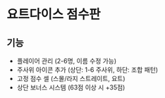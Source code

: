 # 요트다이스 점수판

## 기능
- 플레이어 관리 (2-6명, 이름 수정 가능)
- 주사위 아이콘 추가 (상단: 1-6 주사위, 하단: 조합 패턴)
- 고정 점수 셀 (스몰/라지 스트레이트, 요트)
- 상단 보너스 시스템 (63점 이상 시 +35점)
